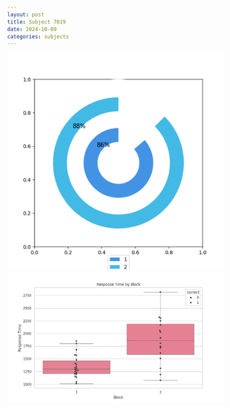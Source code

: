 ```yaml
---
layout: post
title: Subject 7019
date: 2024-10-09
categories: subjects
---
```


![](data/7019/run-6/7019__acc_test.png)
![](data/7019/run-6/7019_rt.png)
